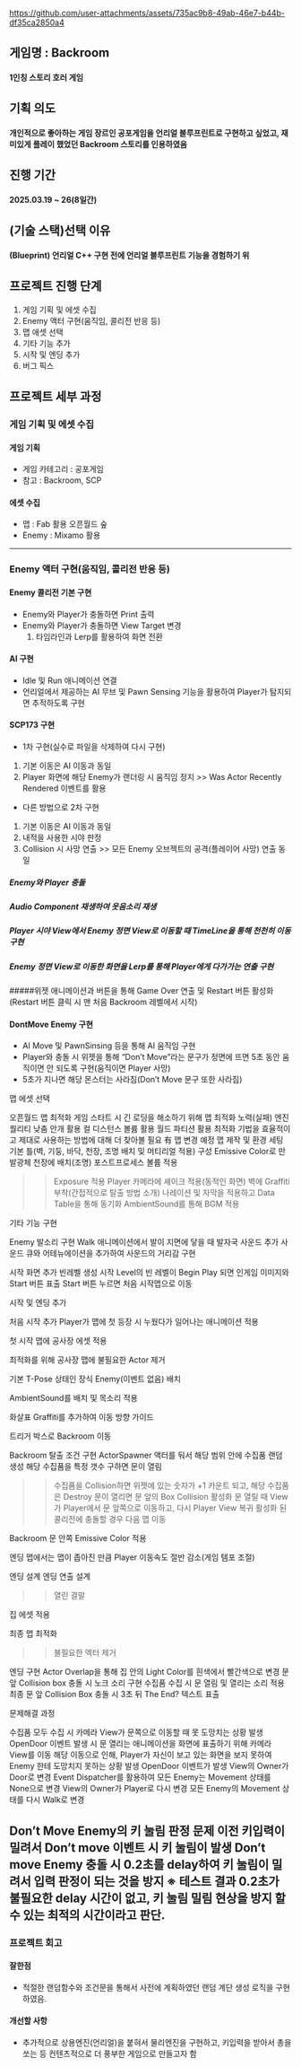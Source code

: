 https://github.com/user-attachments/assets/735ac9b8-49ab-46e7-b44b-df35ca2850a4


## 게임명 : Backroom
#### 1인칭 스토리 호러 게임


## 기획 의도
#### 개인적으로 좋아하는 게임 장르인 공포게임을 언리얼 블루프린트로 구현하고 싶었고, 재미있게 플레이 했었던 Backroom 스토리를 인용하였음


## 진행 기간
#### 2025.03.19 ~ 26(8일간)


## (기술 스택)선택 이유
#### (Blueprint) 언리얼 C++ 구현 전에 언리얼 블루프린트 기능을 경험하기 위


## 프로젝트 진행 단계
1. 게임 기획 및 에셋 수집
2. Enemy 액터 구현(움직임, 콜리전 반응 등)
3. 맵 애셋 선택
4. 기타 기능 추가
5. 시작 및 엔딩 추가
6. 버그 픽스



## 프로젝트 세부 과정
### 게임 기획 및 에셋 수집

#### 게임 기획
- 게임 카테고리 : 공포게임
- 참고 : Backroom, SCP

#### 에셋 수집
- 맵 : Fab 활용 오픈월드 숲
- Enemy : Mixamo 활용

---
### Enemy 액터 구현(움직임, 콜리전 반응 등)

#### Enemy 콜리전 기본 구현
- Enemy와 Player가 충돌하면 Print 출력
- Enemy와 Player가 충돌하면 View Target 변경
  1. 타임라인과 Lerp를 활용하여 화면 전환

#### AI 구현
- Idle 및 Run 애니메이션 연결
- 언리얼에서 제공하는 AI 무브 및 Pawn Sensing 기능을 활용하여 Player가 탐지되면 추적하도록 구현

#### SCP173 구현
- 1차 구현(실수로 파일을 삭제하여 다시 구현)
1. 기본 이동은 AI 이동과 동일
2. Player 화면에 해당 Enemy가 랜더링 시 움직임 정지 >> Was Actor Recently Rendered 이벤트를 활용

- 다른 방법으로 2차 구현
1. 기본 이동은 AI 이동과 동일
2. 내적을 사용한 시야 판정
3. Collision 시 사망 연출 >> 모든 Enemy 오브젝트의 공격(플레이어 사망) 연출 동일
  ##### Enemy와 Player 충돌
  ##### Audio Component 재생하여 웃음소리 재생
##### Player 시야 View에서 Enemy 정면 View로 이동할 때 TimeLine을 통해 천천히 이동 구현
##### Enemy 정면 View로 이동한 화면을 Lerp를 통해 Player에게 다가가는 연출 구현 
#####위젯 애니메이션과 버튼을 통해 Game Over 연출 및 Restart 버튼 활성화 (Restart 버튼 클릭 시 맨 처음 Backroom 레벨에서 시작)

#### DontMove Enemy 구현
- AI Move 및 PawnSinsing 등을 통해 AI 움직임 구현
- Player와 충돌 시 위젯을 통해 “Don’t Move”라는 문구가 정면에 뜨면 5초 동안 움직이면 안 되도록 구현(움직이면 Player 사망)
- 5초가 지나면 해당 몬스터는 사라짐(Don’t Move 문구 또한 사라짐)


맵 에셋 선택

오픈월드 맵 최적화
게임 스타트 시 긴 로딩을 해소하기 위해 맵 최적화 노력(실패)
엔진 퀄리티 낮춤
안개 활용
컬 디스턴스 볼륨 활용
월드 파티션 활용
최적화 기법을 효율적이고 제대로 사용하는 방법에 대해 더 찾아볼 필요 有
맵 변경 예정
맵 제작 및 환경 세팅
기본 틀(벽, 기둥, 바닥, 천장, 조명 배치 및 머티리얼 적용) 구성
Emissive Color로 만 발광체 천장에 배치(조명)
포스트프로세스 볼륨 적용
>> Exposure 적용
Player 카메라에 셰이크 적용(동적인 화면)
벽에 Graffiti 부착(간접적으로 탈출 방법 소개)
나레이션 및 자막을 적용하고 Data Table을 통해 동기화
AmbientSound를 통해 BGM 적용

기타 기능 구현

Enemy 발소리 구현
Walk 애니메이션에서 발이 지면에 닿을 때 발자국 사운드 추가
사운드 큐와 어테뉴에이션을 추가하여 사운드의 거리감 구현

시작 화면 추가
빈레벨 생성
시작 Level의 빈 레벨이 Begin Play 되면 인게임 이미지와 Start 버튼 표출
Start 버튼 누르면 처음 시작맵으로 이동

시작 및 엔딩 추가

처음 시작 추가
Player가 맵에 첫 등장 시 누웠다가 일어나는 애니메이션 적용

첫 시작 맵에 공사장 에셋 적용

최적화를 위해 공사장 맵에 불필요한 Actor 제거

기본 T-Pose 상태인 장식 Enemy(이벤트 없음) 배치 

AmbientSound를 배치 및 목소리 적용

화살표 Graffiti를 추가하여 이동 방향 가이드

트리거 박스로 Backroom 이동

Backroom 탈출 조건 구현
ActorSpawner 액터를 둬서 해당 범위 안에 수집품 랜덤 생성
해당 수집품을 특정 갯수 구하면 문이 열림
>> 수집품을 Collision하면 위젯에 있는 숫자가 +1 카운트 되고,  해당 수집품은 Destroy
문이 열리면 문 앞의 Box Collision 활성화
>> 문 열릴 때 View가 Player에서 문 앞쪽으로 이동하고, 
다시 Player View 복귀
활성화 된 콜리전에 충돌할 경우 다음 맵 이동

Backroom 문 안쪽 Emissive Color 적용

엔딩 맵에서는 맵이 좁아진 만큼 Player 이동속도 절반 감소(게임 템포 조절)

엔딩 설계
엔딩 연출 설계
>> 열린 결말

집 에셋 적용

최종 맵 최적화

>> 불필요한 엑터 제거

엔딩 구현
Actor Overlap을 통해 집 안의 Light Color를 흰색에서 빨간색으로 변경
문 앞 Collision box 충돌 시 노크 소리 구현 
수집품 수집 시 문 열림 및 열리는 소리 적용
최종 문 앞 Collision Box 충돌 시 3초 뒤 The End? 텍스트 표출 



문제해결 과정

수집품 모두 수집 시 카메라 View가 문쪽으로 이동할 때 못 도망치는 상황 발생
OpenDoor 이벤트 발생 시 문 열리는 애니메이션을 화면에 표출하기 위해
카메라 View를 이동
해당 이동으로 인해, Player가 자신이 보고 있는 화면을 보지 못하여 Enemy 한테 도망치지 못하는 상황 발생
OpenDoor 이벤트가 발생
View의 Owner가 Door로 변경
Event Dispatcher를 활용하여 모든 Enemy는 Movement 상태를
None으로 변경
View의 Owner가 Player로 다시 변경
모든 Enemy의 Movement 상태를 다시 Walk로 변경


Don’t Move Enemy의 키 눌림 판정 문제
이전 키입력이 밀려서 Don’t move 이벤트 시 키 눌림이 발생
Don’t move Enemy 충돌 시 0.2초를 delay하여 키 눌림이 밀려서 입력 판정이 되는 것을 방지
※ 테스트 결과 0.2초가 불필요한 delay 시간이 없고, 키 눌림 밀림 현상을
   방지 할 수 있는 최적의 시간이라고 판단.
---
### 프로젝트 회고
#### 잘한점
- 적절한 랜덤함수와 조건문을 통해서 사전에 계획하였던 랜덤 계단 생성 로직을 구현 하였음.
#### 개선할 사항
- 추가적으로 상용엔진(언리얼)을 붙혀서 물리엔진을 구현하고, 키입력을 받아서 총을 쏘는 등 컨텐츠적으로 더 풍부한 게임으로 만들고자 함

